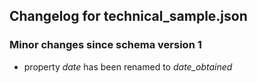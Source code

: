 ## Changelog for technical_sample.json

### Minor changes since schema version 1

* property *date* has been renamed to *date_obtained*
